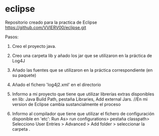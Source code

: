 # eclipse
Repositorio creado para la practica de Eclipse
https://github.com/VVIERV00/eclipse.git

Pasos:

1. Creo el proyecto java.

2. Creo una carpeta lib y añado los jar que se utilizaron en la práctica de
Log4J

3. Añado las fuentes que se utilizaron en la práctica correspondiente (en su paquete)

4. Añado el fichero 'log4j2.xml' en el directorio  <etc>

5. Informo a mi proyecto que tiene que utilizar librerías extras disponibles
en lib: Java Build Path, pestaña Libraries, Add external Jars.
//En mi version de Eclipse cambia sustancialmente el proceso

6. Informo al compilador que tiene que utilizar el fichero de configuración
disponible en 'etc': Run As> run configurations> pestaña classpath>
Selecciono User Entries > Advanced > Add folder > seleccionar la
carpeta <etc>.
